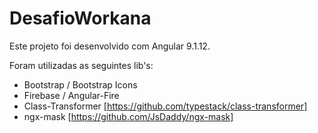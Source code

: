 # DesafioWorkana

Este projeto foi desenvolvido com Angular 9.1.12.

Foram utilizadas as seguintes lib's:
- Bootstrap / Bootstrap Icons
- Firebase / Angular-Fire
- Class-Transformer [https://github.com/typestack/class-transformer]
- ngx-mask [https://github.com/JsDaddy/ngx-mask]
